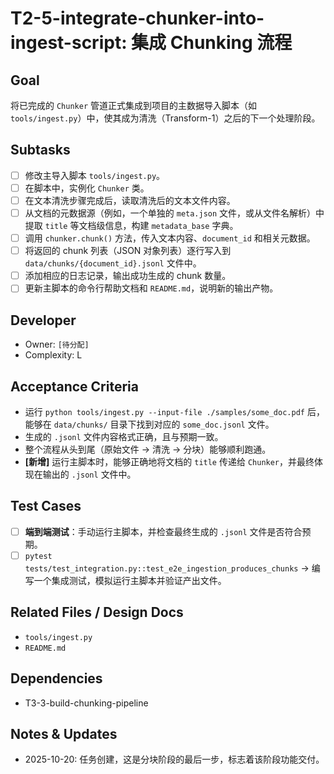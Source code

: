 # T2-5-integrate-chunker-into-ingest-script: 集成 Chunking 流程

## Goal
将已完成的 `Chunker` 管道正式集成到项目的主数据导入脚本（如 `tools/ingest.py`）中，使其成为清洗（Transform-1）之后的下一个处理阶段。

## Subtasks
- [ ] 修改主导入脚本 `tools/ingest.py`。
- [ ] 在脚本中，实例化 `Chunker` 类。
- [ ] 在文本清洗步骤完成后，读取清洗后的文本文件内容。
- [ ] 从文档的元数据源（例如，一个单独的 `meta.json` 文件，或从文件名解析）中提取 `title` 等文档级信息，构建 `metadata_base` 字典。
- [ ] 调用 `chunker.chunk()` 方法，传入文本内容、`document_id` 和相关元数据。
- [ ] 将返回的 chunk 列表（JSON 对象列表）逐行写入到 `data/chunks/{document_id}.jsonl` 文件中。
- [ ] 添加相应的日志记录，输出成功生成的 chunk 数量。
- [ ] 更新主脚本的命令行帮助文档和 `README.md`，说明新的输出产物。

## Developer
- Owner: `[待分配]`
- Complexity: L

## Acceptance Criteria
- 运行 `python tools/ingest.py --input-file ./samples/some_doc.pdf` 后，能够在 `data/chunks/` 目录下找到对应的 `some_doc.jsonl` 文件。
- 生成的 `.jsonl` 文件内容格式正确，且与预期一致。
- 整个流程从头到尾（原始文件 -> 清洗 -> 分块）能够顺利跑通。
- **[新增]** 运行主脚本时，能够正确地将文档的 `title` 传递给 `Chunker`，并最终体现在输出的 `.jsonl` 文件中。

## Test Cases
- [ ] **端到端测试**：手动运行主脚本，并检查最终生成的 `.jsonl` 文件是否符合预期。
- [ ] `pytest tests/test_integration.py::test_e2e_ingestion_produces_chunks` -> 编写一个集成测试，模拟运行主脚本并验证产出文件。

## Related Files / Design Docs
- `tools/ingest.py`
- `README.md`

## Dependencies
- T3-3-build-chunking-pipeline

## Notes & Updates
- 2025-10-20: 任务创建，这是分块阶段的最后一步，标志着该阶段功能交付。